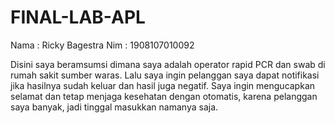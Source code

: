 # FINAL-LAB-APL
Nama : Ricky Bagestra
Nim  : 1908107010092

Disini saya beramsumsi dimana saya adalah operator rapid PCR dan swab di rumah sakit sumber waras. Lalu saya ingin pelanggan saya dapat notifikasi jika hasilnya sudah keluar dan hasil juga negatif. Saya ingin mengucapkan selamat dan tetap menjaga kesehatan dengan otomatis, karena pelanggan saya banyak, jadi tinggal masukkan namanya saja.
